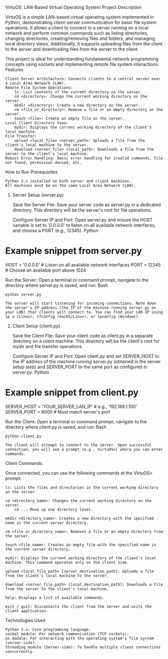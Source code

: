 VirtuOS: LAN-Based Virtual Operating System
Project Description

VirtuOS is a simple LAN-based virtual operating system implemented in Python, demonstrating client-server communication for basic file system operations. It allows a client to connect to a server running on a local network and perform common commands such as listing directories, changing directories, creating/removing files and folders, and managing local directory views. Additionally, it supports uploading files from the client to the server and downloading files from the server to the client.

This project is ideal for understanding fundamental network programming concepts using sockets and implementing remote file system interactions.
Features

    Client-Server Architecture: Connects clients to a central server over a Local Area Network (LAN).
    Remote File System Operations:
        ls: List contents of the current directory on the server.
        cd <directory>: Change the current working directory on the server.
        mkdir <directory>: Create a new directory on the server.
        rm <file_or_directory>: Remove a file or an empty directory on the server.
        touch <file>: Create an empty file on the server.
    Local Client Directory View:
        mydir: Displays the current working directory of the client's local machine.
    File Transfer:
        upload <local_file> <server_path>: Uploads a file from the client's local machine to the server.
        download <server_file> <local_path>: Downloads a file from the server to the client's local machine.
    Robust Error Handling: Basic error handling for invalid commands, file not found, permission denied, etc.

How to Run
Prerequisites

    Python 3.x installed on both server and client machines.
    All machines must be on the same Local Area Network (LAN).

1. Server Setup (server.py)

    Save the Server File:
    Save your server code as server.py in a dedicated directory. This directory will be the server's root for file operations.

    Configure Server IP and Port:
    Open server.py and ensure the HOST variable is set to '0.0.0.0' to listen on all available network interfaces, and choose a PORT (e.g., 12345).
    Python

# Example snippet from server.py
HOST = '0.0.0.0'  # Listen on all available network interfaces
PORT = 12345      # Choose an available port above 1024

Run the Server:
Open a terminal or command prompt, navigate to the directory where server.py is saved, and run:
Bash

    python server.py

    The server will start listening for incoming connections. Note down the server's IP address (the IP of the machine running server.py on your LAN) that clients will connect to. You can find your LAN IP using ip a (Linux), ifconfig (macOS/Linux), or ipconfig (Windows).

2. Client Setup (client.py)

    Save the Client File:
    Save your client code as client.py in a separate directory on a client machine. This directory will be the client's root for mydir and file transfer operations.

    Configure Server IP and Port:
    Open client.py and set SERVER_HOST to the IP address of the machine running server.py (obtained in the server setup step) and SERVER_PORT to the same port as configured in server.py.
    Python

# Example snippet from client.py
SERVER_HOST = 'YOUR_SERVER_LAN_IP' # e.g., '192.168.1.100'
SERVER_PORT = 8000                # Must match server's port

Run the Client:
Open a terminal or command prompt, navigate to the directory where client.py is saved, and run:
Bash

    python client.py

    The client will attempt to connect to the server. Upon successful connection, you will see a prompt (e.g., VirtuOS>) where you can enter commands.

Client Commands

Once connected, you can use the following commands at the VirtuOS> prompt:

    ls: Lists the files and directories in the current working directory on the server.

    cd <directory_name>: Changes the current working directory on the server.
        cd ..: Move up one directory level.

    mkdir <directory_name>: Creates a new directory with the specified name in the current server directory.

    rm <file_or_directory_name>: Removes a file or an empty directory from the server.
    
    touch <file_name>: Creates an empty file with the specified name in the current server directory.

    mydir: Displays the current working directory of the client's local machine. This command operates only on the client side.

    upload <local_file_path> [server_destination_path]: Uploads a file from the client's local machine to the server.

    download <server_file_path> [local_destination_path]: Downloads a file from the server to the client's local machine.
        
    help: Displays a list of available commands.

    exit / quit: Disconnects the client from the server and exits the client application.



Technologies Used

    Python 3.x: Core programming language.
    socket module: For network communication (TCP sockets).
    os module: For interacting with the operating system's file system (server-side).
    threading module (Server-side): To handle multiple client connections concurrently.